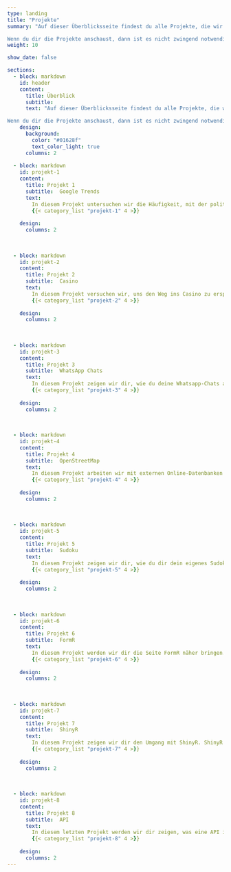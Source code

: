 ```yaml
---
type: landing
title: "Projekte"
summary: "Auf dieser Überblicksseite findest du alle Projekte, die wir bisher erstellt haben. Jedes Projekt ist in vier Abschnitte gegliedert: Übersicht, Problemstellung, Tipps und Lösungen. Die ersten beiden stellen das jeweilige Projekt inhaltlich vor und schildern die Probleme, die in der Bewältigung auftreten könnten. Bei den Tipps gibt es kleine Hilfestellungen, wenn du an irgendeiner Stelle nicht weiterkommen solltest. Die Lösungen zeigen dann letztlich, wie wir dieses Projekt bearbeitet haben.

Wenn du dir die Projekte anschaust, dann ist es nicht zwingend notwendig, sie in der präsentierten Reihenfolge durchzugehen. Generell werden die Projekte zwar nach unten hin etwas schwieriger, aber keines erfordert explizit die Bearbeitung eines vorhergehenden Projekts, weshalb alle weitestgehend unabhängig voneinander bearbeitet werden können. Falls du erst noch einen Blick in die Auffrischung werfen willst, findest du [hier](https://pandar.netlify.app/categories/zusatz) ein paar zusätzliche Inhalte."
weight: 10

show_date: false

sections:
  - block: markdown
    id: header
    content:
      title: Überblick
      subtitle: 
      text: "Auf dieser Überblicksseite findest du alle Projekte, die wir bisher erstellt haben. Jedes Projekt ist in vier Abschnitte gegliedert: Übersicht, Problemstellung, Tipps und Lösungen. Die ersten beiden stellen das jeweilige Projekt inhaltlich vor und schildern die Probleme, die in der Bewältigung auftreten könnten. Bei den Tipps gibt es kleine Hilfestellungen, wenn du an irgendeiner Stelle nicht weiterkommen solltest. Die Lösungen zeigen dann letztlich, wie wir dieses Projekt bearbeitet haben.

Wenn du dir die Projekte anschaust, dann ist es nicht zwingend notwendig, sie in der präsentierten Reihenfolge durchzugehen. Generell werden die Projekte zwar nach unten hin etwas schwieriger, aber keines erfordert explizit die Bearbeitung eines vorhergehenden Projekts, weshalb alle weitestgehend unabhängig voneinander bearbeitet werden können. Falls du erst noch einen Blick in die Auffrischung werfen willst, findest du [hier](https://pandar.netlify.app/categories/zusatz) ein paar zusätzliche Inhalte."
    design:
      background:
        color: "#01628f"
        text_color_light: true
      columns: 2
      
  - block: markdown
    id: projekt-1
    content:
      title: Projekt 1
      subtitle:  Google Trends
      text: 
        In diesem Projekt untersuchen wir die Häufigkeit, mit der politische Parteien auf Google gesucht werden. Das heißt, dass wir uns die Entwicklung der Google-Suchanfragen seit 2004 anschauen, die von [Google Trends](https://trends.google.de/trends/?geo=DE) abgerufen werden kann. Daraus wollen wir eine Überblicksdarstellung generieren. Es wird also notwendig sein, diese Daten in R zu importieren, sie nach Bedarf umzustellen und abschließend mit dem Paket `ggplot2` darzustellen.
        {{< category_list "projekt-1" 4 >}}
        
    design:
      columns: 2
      
      
      
  - block: markdown
    id: projekt-2
    content:
      title: Projekt 2
      subtitle:  Casino
      text: 
        In diesem Projekt versuchen wir, uns den Weg ins Casino zu ersparen, indem wir selbst ein vollständiges Roulette in R programmieren. Das heißt, dass wir uns mit Zufallsziehungen, Schleifen und Funktionen auseinandersetzen müssen. Aber Vorsicht, Glücksspiel kann süchtig machen!
        {{< category_list "projekt-2" 4 >}}
        
    design:
      columns: 2
            
      
      
  - block: markdown
    id: projekt-3
    content:
      title: Projekt 3
      subtitle:  WhatsApp Chats
      text: 
        In diesem Projekt zeigen wir dir, wie du deine Whatsapp-Chats analysieren kannst. Wer schreibt im Gruppenchat am häufigsten? Wie lange dauert es, bis dir jemand antwortet? Und wer schreibt immer besonders negative oder positive Dinge? Hier kannst du herausfinden, wer deine wahren Freunde sind.
        {{< category_list "projekt-3" 4 >}}
        
    design:
      columns: 2
            
      
      
  - block: markdown
    id: projekt-4
    content:
      title: Projekt 4
      subtitle:  OpenStreetMap
      text: 
        In diesem Projekt arbeiten wir mit externen Online-Datenbanken zur Kartendarstellung. Dieses Projekt lässt dir viele Freiheiten, weshalb du es individuell an deine Vorstellungen anpassen kannst. Zum Beispiel kannst du deine Heimatstadt darstellen und dort alle Pommesbuden finden. Hier wird deiner Fantasie keine Grenzen gesetzt.
        {{< category_list "projekt-4" 4 >}}
        
    design:
      columns: 2
            
      
      
  - block: markdown
    id: projekt-5
    content:
      title: Projekt 5
      subtitle:  Sudoku
      text: 
        In diesem Projekt zeigen wir dir, wie du dir dein eigenes Sudoku erstellen kannst. Was steckt hinter diesem Rätsel? Wie löst man sie am schnellsten? Mit verschiedenen Schwierigkeitsgraden kannst du hier deine Rätselfähigkeiten steigern und alles anwenden, was du bisher schon gelernt hast.
        {{< category_list "projekt-5" 4 >}}
        
    design:
      columns: 2
            
      
      
  - block: markdown
    id: projekt-6
    content:
      title: Projekt 6
      subtitle:  FormR
      text: 
        In diesem Projekt werden wir dir die Seite FormR näher bringen. Dies ist eine Website, die vor allem die Organisation für Langzeitstudien einfach machen soll. Wir werden weniger R intern arbeiten sondern mit Google Sheets und eine kleine Umfrage zu den Big Five generieren.
        {{< category_list "projekt-6" 4 >}}
        
    design:
      columns: 2
            
      
      
  - block: markdown
    id: projekt-7
    content:
      title: Projekt 7
      subtitle:  ShinyR
      text: 
        In diesem Projekt zeigen wir dir den Umgang mit ShinyR. ShinyR ermöglicht es, interaktive Webinhalte mithilfe von R zu erstellen. Die dabei entstehenden Websites lassen R im Hintergrund und können somit von jeder Person ohne Programmiererfahrung genutzt werden.
        {{< category_list "projekt-7" 4 >}}
        
    design:
      columns: 2
            
      
      
  - block: markdown
    id: projekt-8
    content:
      title: Projekt 8
      subtitle:  API
      text: 
        In diesem letzten Projekt werden wir dir zeigen, was eine API ist und wie du über diese, Daten in dein R Studio laden kann. Dies nennt sich auch Web-Scraping. In dem Projekt werden wir Daten von der WHO herunterladen, die Indexe zu jeglichen gesundheitszogenen Themen sammelt. Im Anschluss werden wir die Daten grafisch und interaktiv aufbereiten.
        {{< category_list "projekt-8" 4 >}}
        
    design:
      columns: 2
---
```

